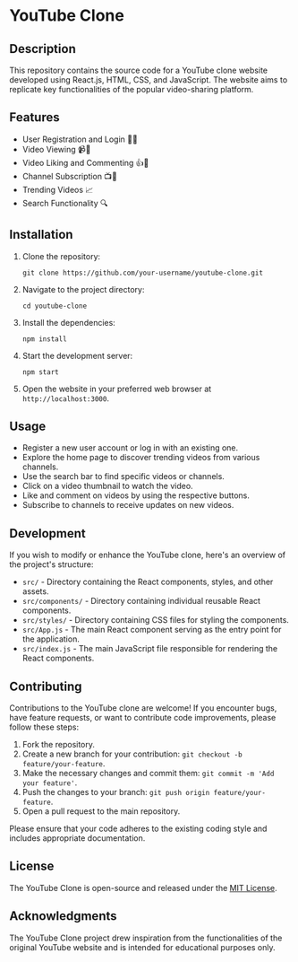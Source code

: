 # YouTube Clone

## Description

This repository contains the source code for a YouTube clone website developed using React.js, HTML, CSS, and JavaScript. The website aims to replicate key functionalities of the popular video-sharing platform.

## Features

- User Registration and Login 📝🔐
- Video Viewing 📹👀
- Video Liking and Commenting 👍💬
- Channel Subscription 📺🔔
- Trending Videos 📈
- Search Functionality 🔍

## Installation

1. Clone the repository:

   ```
   git clone https://github.com/your-username/youtube-clone.git
   ```

2. Navigate to the project directory:

   ```
   cd youtube-clone
   ```

3. Install the dependencies:

   ```
   npm install
   ```

4. Start the development server:

   ```
   npm start
   ```

5. Open the website in your preferred web browser at `http://localhost:3000`.

## Usage

- Register a new user account or log in with an existing one.
- Explore the home page to discover trending videos from various channels.
- Use the search bar to find specific videos or channels.
- Click on a video thumbnail to watch the video.
- Like and comment on videos by using the respective buttons.
- Subscribe to channels to receive updates on new videos.


## Development

If you wish to modify or enhance the YouTube clone, here's an overview of the project's structure:

- `src/` - Directory containing the React components, styles, and other assets.
- `src/components/` - Directory containing individual reusable React components.
- `src/styles/` - Directory containing CSS files for styling the components.
- `src/App.js` - The main React component serving as the entry point for the application.
- `src/index.js` - The main JavaScript file responsible for rendering the React components.

## Contributing

Contributions to the YouTube clone are welcome! If you encounter bugs, have feature requests, or want to contribute code improvements, please follow these steps:

1. Fork the repository.
2. Create a new branch for your contribution: `git checkout -b feature/your-feature`.
3. Make the necessary changes and commit them: `git commit -m 'Add your feature'`.
4. Push the changes to your branch: `git push origin feature/your-feature`.
5. Open a pull request to the main repository.

Please ensure that your code adheres to the existing coding style and includes appropriate documentation.

## License

The YouTube Clone is open-source and released under the [MIT License](LICENSE).

## Acknowledgments

The YouTube Clone project drew inspiration from the functionalities of the original YouTube website and is intended for educational purposes only.

